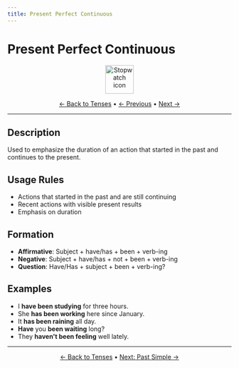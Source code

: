 ```yaml
---
title: Present Perfect Continuous
---
```


# Present Perfect Continuous

<div align="center" markdown="1">
  <img src="https://cdn.jsdelivr.net/gh/twitter/twemoji@14.0.2/assets/72x72/23f1.png" alt="Stopwatch icon" width="64">
</div>

<div align="center" markdown="1">

[← Back to Tenses](./) • [← Previous](03-present-perfect.md) • [Next →](05-past-simple.md)

</div>

---

## Description
Used to emphasize the duration of an action that started in the past and continues to the present.

## Usage Rules
- Actions that started in the past and are still continuing
- Recent actions with visible present results
- Emphasis on duration

## Formation
- **Affirmative**: Subject + have/has + been + verb-ing
- **Negative**: Subject + have/has + not + been + verb-ing
- **Question**: Have/Has + subject + been + verb-ing?

## Examples
- I **have been studying** for three hours.
- She **has been working** here since January.
- It **has been raining** all day.
- **Have** you **been waiting** long?
- They **haven't been feeling** well lately.

---

<div align="center" markdown="1">

[← Back to Tenses](./) • [Next: Past Simple →](05-past-simple.md)

</div>
